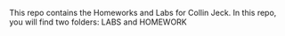 This repo contains the Homeworks and Labs for Collin Jeck.
In this repo, you will find two folders: LABS and HOMEWORK
